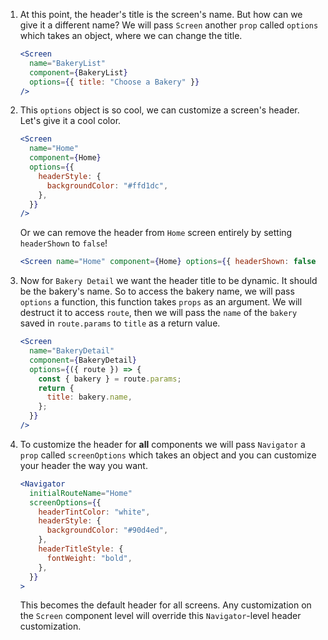 1. At this point, the header's title is the screen's name. But how can we give it a different name? We will pass `Screen` another `prop` called `options` which takes an object, where we can change the title.

   ```jsx
   <Screen
     name="BakeryList"
     component={BakeryList}
     options={{ title: "Choose a Bakery" }}
   />
   ```

2. This `options` object is so cool, we can customize a screen's header. Let's give it a cool color.

   ```jsx
   <Screen
     name="Home"
     component={Home}
     options={{
       headerStyle: {
         backgroundColor: "#ffd1dc",
       },
     }}
   />
   ```

   Or we can remove the header from `Home` screen entirely by setting `headerShown` to `false`!

   ```jsx
   <Screen name="Home" component={Home} options={{ headerShown: false }} />
   ```

3. Now for `Bakery Detail` we want the header title to be dynamic. It should be the bakery's name. So to access the bakery name, we will pass `options` a function, this function takes `props` as an argument. We will destruct it to access `route`, then we will pass the `name` of the `bakery` saved in `route.params` to `title` as a return value.

   ```jsx
   <Screen
     name="BakeryDetail"
     component={BakeryDetail}
     options={({ route }) => {
       const { bakery } = route.params;
       return {
         title: bakery.name,
       };
     }}
   />
   ```

4. To customize the header for **all** components we will pass `Navigator` a `prop` called `screenOptions` which takes an object and you can customize your header the way you want.

   ```jsx
   <Navigator
     initialRouteName="Home"
     screenOptions={{
       headerTintColor: "white",
       headerStyle: {
         backgroundColor: "#90d4ed",
       },
       headerTitleStyle: {
         fontWeight: "bold",
       },
     }}
   >
   ```

   This becomes the default header for all screens. Any customization on the `Screen` component level will override this `Navigator`-level header customization.
